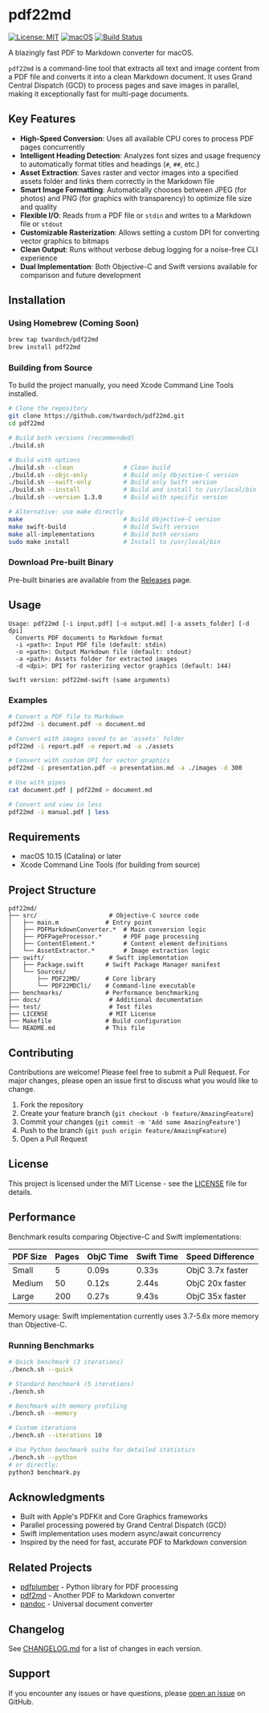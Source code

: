 # pdf22md

[![License: MIT](https://img.shields.io/badge/License-MIT-yellow.svg)](https://opensource.org/licenses/MIT)
[![macOS](https://img.shields.io/badge/macOS-10.15+-blue.svg)](https://www.apple.com/macos/)
[![Build Status](https://github.com/twardoch/pdf22md/workflows/Build%20and%20Release/badge.svg)](https://github.com/twardoch/pdf22md/actions)

A blazingly fast PDF to Markdown converter for macOS.

`pdf22md` is a command-line tool that extracts all text and image content from a PDF file and converts it into a clean Markdown document. It uses Grand Central Dispatch (GCD) to process pages and save images in parallel, making it exceptionally fast for multi-page documents.

## Key Features

- **High-Speed Conversion**: Uses all available CPU cores to process PDF pages concurrently
- **Intelligent Heading Detection**: Analyzes font sizes and usage frequency to automatically format titles and headings (`#`, `##`, etc.)
- **Asset Extraction**: Saves raster and vector images into a specified assets folder and links them correctly in the Markdown file
- **Smart Image Formatting**: Automatically chooses between JPEG (for photos) and PNG (for graphics with transparency) to optimize file size and quality
- **Flexible I/O**: Reads from a PDF file or `stdin` and writes to a Markdown file or `stdout`
- **Customizable Rasterization**: Allows setting a custom DPI for converting vector graphics to bitmaps
- **Clean Output**: Runs without verbose debug logging for a noise-free CLI experience
- **Dual Implementation**: Both Objective-C and Swift versions available for comparison and future development

## Installation

### Using Homebrew (Coming Soon)

```bash
brew tap twardoch/pdf22md
brew install pdf22md
```

### Building from Source

To build the project manually, you need Xcode Command Line Tools installed.

```bash
# Clone the repository
git clone https://github.com/twardoch/pdf22md.git
cd pdf22md

# Build both versions (recommended)
./build.sh

# Build with options
./build.sh --clean              # Clean build
./build.sh --objc-only          # Build only Objective-C version
./build.sh --swift-only         # Build only Swift version
./build.sh --install            # Build and install to /usr/local/bin
./build.sh --version 1.3.0      # Build with specific version

# Alternative: use make directly
make                            # Build Objective-C version
make swift-build                # Build Swift version
make all-implementations        # Build both versions
sudo make install               # Install to /usr/local/bin
```

### Download Pre-built Binary

Pre-built binaries are available from the [Releases](https://github.com/twardoch/pdf22md/releases) page.

## Usage

```
Usage: pdf22md [-i input.pdf] [-o output.md] [-a assets_folder] [-d dpi]
  Converts PDF documents to Markdown format
  -i <path>: Input PDF file (default: stdin)
  -o <path>: Output Markdown file (default: stdout)
  -a <path>: Assets folder for extracted images
  -d <dpi>: DPI for rasterizing vector graphics (default: 144)

Swift version: pdf22md-swift (same arguments)
```

### Examples

```bash
# Convert a PDF file to Markdown
pdf22md -i document.pdf -o document.md

# Convert with images saved to an 'assets' folder
pdf22md -i report.pdf -o report.md -a ./assets

# Convert with custom DPI for vector graphics
pdf22md -i presentation.pdf -o presentation.md -a ./images -d 300

# Use with pipes
cat document.pdf | pdf22md > document.md

# Convert and view in less
pdf22md -i manual.pdf | less
```

## Requirements

- macOS 10.15 (Catalina) or later
- Xcode Command Line Tools (for building from source)

## Project Structure

```
pdf22md/
├── src/                    # Objective-C source code
│   ├── main.m             # Entry point
│   ├── PDFMarkdownConverter.*  # Main conversion logic
│   ├── PDFPageProcessor.*      # PDF page processing
│   ├── ContentElement.*        # Content element definitions
│   └── AssetExtractor.*        # Image extraction logic
├── swift/                  # Swift implementation
│   ├── Package.swift      # Swift Package Manager manifest
│   └── Sources/
│       ├── PDF22MD/       # Core library
│       └── PDF22MDCli/    # Command-line executable
├── benchmarks/            # Performance benchmarking
├── docs/                   # Additional documentation
├── test/                   # Test files
├── LICENSE                 # MIT License
├── Makefile               # Build configuration
└── README.md              # This file
```

## Contributing

Contributions are welcome! Please feel free to submit a Pull Request. For major changes, please open an issue first to discuss what you would like to change.

1. Fork the repository
2. Create your feature branch (`git checkout -b feature/AmazingFeature`)
3. Commit your changes (`git commit -m 'Add some AmazingFeature'`)
4. Push to the branch (`git push origin feature/AmazingFeature`)
5. Open a Pull Request

## License

This project is licensed under the MIT License - see the [LICENSE](LICENSE) file for details.

## Performance

Benchmark results comparing Objective-C and Swift implementations:

| PDF Size | Pages | ObjC Time | Swift Time | Speed Difference |
|----------|-------|-----------|------------|------------------|
| Small    | 5     | 0.09s     | 0.33s      | ObjC 3.7x faster |
| Medium   | 50    | 0.12s     | 2.44s      | ObjC 20x faster  |
| Large    | 200   | 0.27s     | 9.43s      | ObjC 35x faster  |

Memory usage: Swift implementation currently uses 3.7-5.6x more memory than Objective-C.

### Running Benchmarks

```bash
# Quick benchmark (3 iterations)
./bench.sh --quick

# Standard benchmark (5 iterations)
./bench.sh

# Benchmark with memory profiling
./bench.sh --memory

# Custom iterations
./bench.sh --iterations 10

# Use Python benchmark suite for detailed statistics
./bench.sh --python
# or directly:
python3 benchmark.py
```

## Acknowledgments

- Built with Apple's PDFKit and Core Graphics frameworks
- Parallel processing powered by Grand Central Dispatch (GCD)
- Swift implementation uses modern async/await concurrency
- Inspired by the need for fast, accurate PDF to Markdown conversion

## Related Projects

- [pdfplumber](https://github.com/jsvine/pdfplumber) - Python library for PDF processing
- [pdf2md](https://github.com/axllent/pdf2md) - Another PDF to Markdown converter
- [pandoc](https://pandoc.org/) - Universal document converter

## Changelog

See [CHANGELOG.md](CHANGELOG.md) for a list of changes in each version.

## Support

If you encounter any issues or have questions, please [open an issue](https://github.com/twardoch/pdf22md/issues/new/choose) on GitHub.